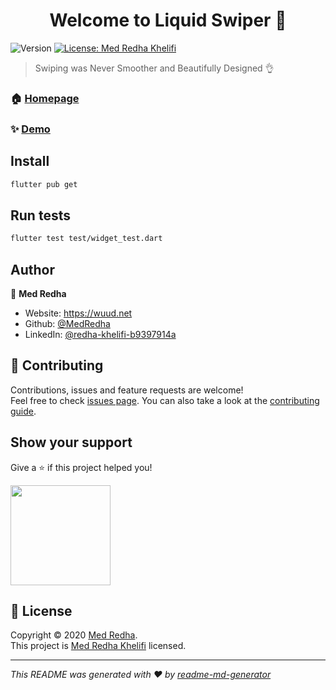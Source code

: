 <h1 align="center">Welcome to Liquid Swiper 👋</h1>
<p>
  <img alt="Version" src="https://img.shields.io/badge/version-1.1.1-blue.svg?cacheSeconds=2592000" />
  <a href="https://github.com/MedRedha/Liquid-Swiper/blob/master/LICENSE" target="_blank">
    <img alt="License: Med Redha Khelifi" src="https://img.shields.io/badge/License-Med Redha Khelifi-yellow.svg" />
  </a>
</p>

> Swiping was Never Smoother and Beautifully Designed 👌

### 🏠 [Homepage](https://wuud.net)

### ✨ [Demo](https://medredha.github.io/Liquid-Swiper/)

## Install

```sh
flutter pub get
```

## Run tests

```sh
flutter test test/widget_test.dart
```

## Author

👤 **Med Redha**

* Website: https://wuud.net
* Github: [@MedRedha](https://github.com/MedRedha)
* LinkedIn: [@redha-khelifi-b9397914a](https://linkedin.com/in/redha-khelifi-b9397914a)

## 🤝 Contributing

Contributions, issues and feature requests are welcome!<br />Feel free to check [issues page](https://github.com/MedRedha/Liquid-Swiper/blob/master/.github/ISSUE_TEMPLATE/bug_report.md). You can also take a look at the [contributing guide](https://github.com/MedRedha/Liquid-Swiper/blob/master/.github/CONTRIBUTING.md).

## Show your support

Give a ⭐️ if this project helped you!

<a href="https://www.patreon.com/medredha">
  <img src="https://c5.patreon.com/external/logo/become_a_patron_button@2x.png" width="160">
</a>

## 📝 License

Copyright © 2020 [Med Redha](https://github.com/MedRedha).<br />
This project is [Med Redha Khelifi](https://github.com/MedRedha/Liquid-Swiper/blob/master/LICENSE) licensed.

***
_This README was generated with ❤️ by [readme-md-generator](https://github.com/kefranabg/readme-md-generator)_